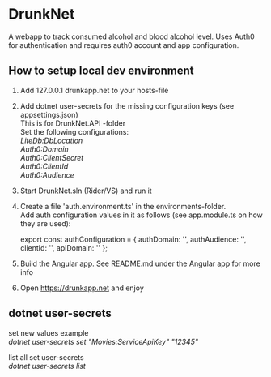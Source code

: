 # DrunkNet
A webapp to track consumed alcohol and blood alcohol level. Uses Auth0 for authentication and requires auth0 account and app configuration. 
## How to setup local dev environment

1. Add 127.0.0.1 drunkapp.net to your hosts-file
2. Add dotnet user-secrets for the missing configuration keys (see appsettings.json)  
This is for DrunkNet.API -folder  
Set the following configurations:  
*LiteDb:DbLocation  
Auth0:Domain  
Auth0:ClientSecret  
Auth0:ClientId  
Auth0:Audience*
3. Start DrunkNet.sln (Rider/VS) and run it
4. Create a file 'auth.environment.ts' in the environments-folder.  
Add auth configuration values in it as follows (see app.module.ts on how they are used):

    export const authConfiguration = {
        authDomain: '',
        authAudience: '',
        clientId: '',
        apiDomain: ''
    };    

5. Build the Angular app. See README.md under the Angular app for more info
6. Open https://drunkapp.net and enjoy


## dotnet user-secrets

set new values example  
*dotnet user-secrets set "Movies:ServiceApiKey" "12345"*

list all set user-secrets  
*dotnet user-secrets list*
